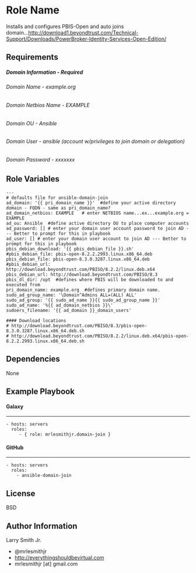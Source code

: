 Role Name
=========

Installs and configures PBIS-Open and auto joins domain...http://download1.beyondtrust.com/Technical-Support/Downloads/PowerBroker-Identity-Services-Open-Edition/

Requirements
------------

##### Domain Information - Required
###### Domain Name - example.org
###### Domain Netbios Name - EXAMPLE
###### Domain OU - Ansible
###### Domain User - ansible (account w/privileges to join domain or delegation)
###### Domain Password - xxxxxxx

Role Variables
--------------

````
---
# defaults file for ansible-domain-join
ad_domain: '{{ pri_domain_name }}'  #define your active directory domain - FQDN - same as pri_domain_name?
ad_domain_netbios: EXAMPLE   # enter NETBIOS name...ex...example.org = EXAMPLE
ad_ou: Ansible  #define active directory OU to place computer accounts
ad_password: [] # enter your domain user account password to join AD --- Better to prompt for this in playbook
ad_user: [] # enter your domain user account to join AD --- Better to prompt for this in playbook
pbis_debian_download: '{{ pbis_debian_file }}.sh'
#pbis_debian_file: pbis-open-8.2.2.2993.linux.x86_64.deb
pbis_debian_file: pbis-open-8.3.0.3287.linux.x86_64.deb
#pbis_debian_url: http://download.beyondtrust.com/PBISO/8.2.2/linux.deb.x64
pbis_debian_url: http://download.beyondtrust.com/PBISO/8.3
pbis_dl_dir: /opt  #defines where PBIS will be downloaded to and executed from
pri_domain_name: example.org  #defines primary domain name.
sudo_ad_group_name: '\Domain^Admins ALL=(ALL) ALL'
sudo_ad_group: '{{ sudo_ad_name }}{{ sudo_ad_group_name }}'
sudo_ad_name: '%{{ ad_domain_netbios }}\'
sudoers_filename: '{{ ad_domain }}_domain_users'

#### Download locations
# http://download.beyondtrust.com/PBISO/8.3/pbis-open-8.3.0.3287.linux.x86_64.deb.sh
# http://download.beyondtrust.com/PBISO/8.2.2/linux.deb.x64/pbis-open-8.2.2.2993.linux.x86_64.deb.sh
````

Dependencies
------------

None

Example Playbook
----------------
#### Galaxy
-----------
    - hosts: servers
      roles:
         - { role: mrlesmithjr.domain-join }
#### GitHub
-----------
    - hosts: servers
      roles:
        - ansible-domain-join

License
-------

BSD

Author Information
------------------

Larry Smith Jr.
- @mrlesmithjr
- http://everythingshouldbevirtual.com
- mrlesmithjr [at] gmail.com

